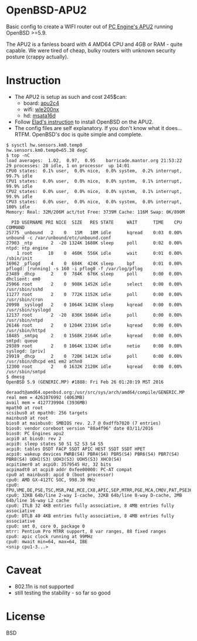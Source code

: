 # OpenBSD-APU2
Basic config to create a WIFI router out of [PC Engine's APU2](http://pcengines.ch/apu2c4.htm) running OpenBSD >=5.9.

The APU2 is a fanless board with 4 AMD64 CPU and 4GB or RAM - quite capable. We were tired of cheap, bulky routers with unknown security posture (crappy actually).

# Instruction
- The APU2 is setup as such and cost 245$can:
  - board: [apu2c4](http://pcengines.ch/apu2c4.htm)
  - wifi: [wle200nx](http://pcengines.ch/wle200nx.htm)
  - hd: [msata16d](http://pcengines.ch/msata16d.htm)
- Follow [Elad's instruction](https://github.com/elad/openbsd-apu2) to install OpenBSD on the APU2.
- The config files are self explanatory. If you don't know what it does... RTFM. OpenBSD's doc is quite simple and complete.

```
$ sysctl hw.sensors.km0.temp0
hw.sensors.km0.temp0=65.38 degC
$ top -nC 
load averages:  1.02,  0.97,  0.95    barricade.mantor.org 21:53:22
29 processes: 28 idle, 1 on processor  up 14:01
CPU0 states:  0.1% user,  0.0% nice,  0.0% system,  0.2% interrupt, 99.7% idle
CPU1 states:  0.0% user,  0.0% nice,  0.0% system,  0.1% interrupt, 99.9% idle
CPU2 states:  0.0% user,  0.0% nice,  0.0% system,  0.1% interrupt, 99.9% idle
CPU3 states:  0.0% user,  0.0% nice,  0.0% system,  0.0% interrupt,  100% idle
Memory: Real: 32M/206M act/tot Free: 3739M Cache: 116M Swap: 0K/890M

  PID USERNAME PRI NICE  SIZE   RES STATE     WAIT      TIME    CPU COMMAND
25775 _unbound   2    0   15M   18M idle      kqread    0:03  0.00% unbound -c /var/unbound/etc/unbound.conf
27903 _ntp       2  -20 1324K 1680K sleep     poll      0:02  0.00% ntpd: ntp engine
    1 root      10    0  460K  556K idle      wait      0:01  0.00% /sbin/init
16962 _pflogd    4    0  684K  424K sleep     bpf       0:01  0.00% pflogd: [running] -s 160 -i pflog0 -f /var/log/pflog
23489 _dhcp      2    0  784K  676K sleep     poll      0:00  0.00% dhclient: em0
25966 root       2    0  908K 1452K idle      select    0:00  0.00% /usr/sbin/sshd
11277 root       2    0  772K 1152K idle      poll      0:00  0.00% /usr/sbin/cron
20998 _syslogd   2    0 1064K 1428K sleep     kqread    0:00  0.00% /usr/sbin/syslogd
12137 root       2  -20  836K 1684K idle      poll      0:00  0.00% /usr/sbin/ntpd
26146 root       2    0 1204K 2316K idle      kqread    0:00  0.00% /usr/sbin/httpd
18485 _smtpq     2    0 1568K 2164K idle      kqread    0:00  0.00% smtpd: queue
29389 root       2    0 1064K 1324K idle      netio     0:00  0.00% syslogd: [priv]
29919 _dhcp      2    0  720K 1412K idle      poll      0:00  0.00% /usr/sbin/dhcpd em1 em2 athn0
12300 root       2    0 1632K 2120K idle      kqread    0:00  0.00% /usr/sbin/smtpd
$ dmesg
OpenBSD 5.9 (GENERIC.MP) #1888: Fri Feb 26 01:20:19 MST 2016
    deraadt@amd64.openbsd.org:/usr/src/sys/arch/amd64/compile/GENERIC.MP
real mem = 4261076992 (4063MB)
avail mem = 4127739904 (3936MB)
mpath0 at root
scsibus0 at mpath0: 256 targets
mainbus0 at root
bios0 at mainbus0: SMBIOS rev. 2.7 @ 0xdffb7020 (7 entries)
bios0: vendor coreboot version "88a4f96" date 03/11/2016
bios0: PC Engines apu2
acpi0 at bios0: rev 2
acpi0: sleep states S0 S1 S2 S3 S4 S5
acpi0: tables DSDT FACP SSDT APIC HEST SSDT SSDT HPET
acpi0: wakeup devices PWRB(S4) PBR4(S4) PBR5(S4) PBR6(S4) PBR7(S4) PBR8(S4) UOH1(S3) UOH3(S3) UOH5(S3) XHC0(S4)
acpitimer0 at acpi0: 3579545 Hz, 32 bits
acpimadt0 at acpi0 addr 0xfee00000: PC-AT compat
cpu0 at mainbus0: apid 0 (boot processor)
cpu0: AMD GX-412TC SOC, 998.30 MHz
cpu0: FPU,VME,DE,PSE,TSC,MSR,PAE,MCE,CX8,APIC,SEP,MTRR,PGE,MCA,CMOV,PAT,PSE36,CFLUSH,MMX,FXSR,SSE,SSE2,HTT,SSE3,PCLMUL,MWAIT,SSSE3,CX16,SSE4.1,SSE4.2,MOVBE,POPCNT,AES,XSAVE,AVX,F16C,NXE,MMXX,FFXSR,PAGE1GB,LONG,LAHF,CMPLEG,SVM,EAPICSP,AMCR8,ABM,SSE4A,MASSE,3DNOWP,OSVW,IBS,SKINIT,TOPEXT,ITSC,BMI1
cpu0: 32KB 64b/line 2-way I-cache, 32KB 64b/line 8-way D-cache, 2MB 64b/line 16-way L2 cache
cpu0: ITLB 32 4KB entries fully associative, 8 4MB entries fully associative
cpu0: DTLB 40 4KB entries fully associative, 8 4MB entries fully associative
cpu0: smt 0, core 0, package 0
mtrr: Pentium Pro MTRR support, 8 var ranges, 88 fixed ranges
cpu0: apic clock running at 99MHz
cpu0: mwait min=64, max=64, IBE
<snip cpu1-3...>
```

# Caveat
- 802.11n is not supported
- still testing the stability - so far so good

# License
BSD
